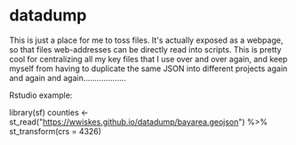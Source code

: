 # datadump
This is just a place for me to toss files. It's actually exposed as a webpage, so that files web-addresses can be directly read into scripts. This is pretty cool for centralizing all my key files that I use over and over again, and keep myself from having to duplicate the same JSON into different projects again and again and again...................

Rstudio example:

library(sf)
counties <- st_read("https://wwiskes.github.io/datadump/bayarea.geojson") %>% st_transform(crs = 4326)
